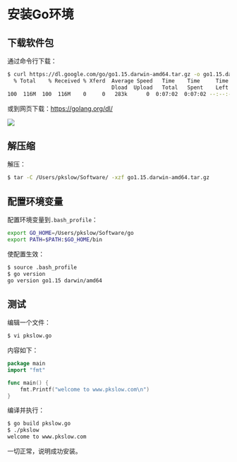 # 安装Go环境

## 下载软件包

通过命令行下载：

```bash
$ curl https://dl.google.com/go/go1.15.darwin-amd64.tar.gz -o go1.15.darwin-amd64.tar.gz
  % Total    % Received % Xferd  Average Speed   Time    Time     Time  Current
                                 Dload  Upload   Total   Spent    Left  Speed
100  116M  100  116M    0     0   283k      0  0:07:02  0:07:02 --:--:-- 7941k
```



或到网页下载：https://golang.org/dl/

![](https://pkslow.oss-cn-shenzhen.aliyuncs.com/images/2020/08/go-setup.download-page.png)





## 解压缩

解压：

```bash
$ tar -C /Users/pkslow/Software/ -xzf go1.15.darwin-amd64.tar.gz
```



## 配置环境变量

配置环境变量到`.bash_profile`：

```bash
export GO_HOME=/Users/pkslow/Software/go
export PATH=$PATH:$GO_HOME/bin
```



使配置生效：

```bash
$ source .bash_profile 
$ go version
go version go1.15 darwin/amd64
```



## 测试

编辑一个文件：

```bash
$ vi pkslow.go
```

内容如下：

```go
package main
import "fmt"

func main() {
	fmt.Printf("welcome to www.pkslow.com\n")
}
```



编译并执行：

```bash
$ go build pkslow.go
$ ./pkslow 
welcome to www.pkslow.com
```



一切正常，说明成功安装。

